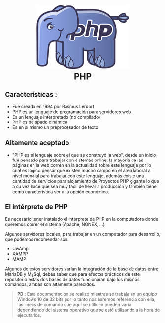 <h1 align="center">
    <img src="./img/php_logo_img.png">
    <br/>
PHP
</h1> 

## Características :
* Fue creado en 1994 por Rasmus Lerdorf
* PHP es un lenguaje de programación para servidores web
* Es un lenguaje interpretado (no compilado)
* PHP es de tipado dinámico
* Es en sí mismo un preprocesador de texto 

## Altamente aceptado

- "PHP es el lenguaje sobre el que se construyó la web", desde un inicio fue pensado para trabajar con sistemas online, la mayoría de las páginas en la web corren en la actualidad sobre este lenguaje por lo cual es lógico pensar que existen mucho campo en el área laboral a nivel mundial para trabajar con este lenguaje, además existe una cantidad de servicios para alojamiento de Proyectos PHP gigante lo que a su vez hace que sea muy fácil de llevar a producción y también tiene como característica ser una opción económica.

## El intérprete de PHP

Es necesario tener instalado el intérprete de PHP en la computadora donde queremos correr el sistema (Apache, NGNEX, ...)

Algunos servidores locales, para trabajar en un computador para desarrollo, que podemos recomendar son:

* UwAmp
* XAMPP
* MAMP

Algunos de estos servidores varían la integración de la base de datos entre MariaDB y MySql, debes saber que para efectos prácticos de este repositorio estas dos bases de datos funcionaran bajo los mismos comandos, ambas son altamente parecidos.

> **PD :** Esta documentación se realizó mientras se trabaja en un equipo Windows 10 de 32 bits por lo tanto nos haremos referencia con ella, las líneas de comando que aquí se utilicen pueden variar dependiendo del sistema operativo que se esté utilizando a la hora de ejecutarlos.